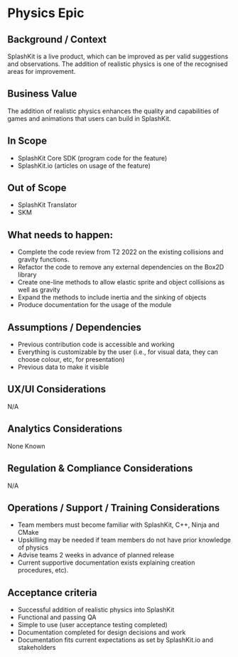 # Physics Epic

## Background / Context

SplashKit is a live product, which can be improved as per valid suggestions and observations. The
addition of realistic physics is one of the recognised areas for improvement.

## Business Value

The addition of realistic physics enhances the quality and capabilities of games and animations
that users can build in SplashKit.

## In Scope

- SplashKit Core SDK (program code for the feature)
- SplashKit.io (articles on usage of the feature)

## Out of Scope

- SplashKit Translator
- SKM

## What needs to happen:

- Complete the code review from T2 2022 on the existing collisions and gravity functions.
- Refactor the code to remove any external dependencies on the Box2D library
- Create one-line methods to allow elastic sprite and object collisions as well as gravity
- Expand the methods to include inertia and the sinking of objects
- Produce documentation for the usage of the module

## Assumptions / Dependencies

- Previous contribution code is accessible and working
- Everything is customizable by the user (i.e., for visual data, they can choose colour, etc, for presentation)
- Previous data to make it visible

## UX/UI Considerations

N/A

## Analytics Considerations

None Known

## Regulation & Compliance Considerations

N/A

## Operations / Support / Training Considerations

- Team members must become familiar with SplashKit, C++, Ninja and CMake
- Upskilling may be needed if team members do not have prior knowledge of physics
- Advise teams 2 weeks in advance of planned release
- Current supportive documentation exists explaining creation procedures, etc).

## Acceptance criteria

- Successful addition of realistic physics into SplashKit
- Functional and passing QA
- Simple to use (user acceptance testing completed)
- Documentation completed for design decisions and work
- Documentation fits current expectations as set by SplashKit.io and stakeholders
